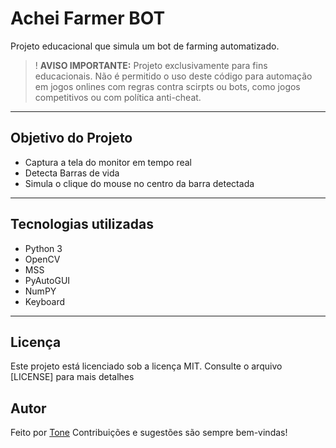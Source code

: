 # Achei Farmer BOT

Projeto educacional que simula um bot de farming automatizado.
> ! **AVISO IMPORTANTE:** Projeto exclusivamente para fins educacionais. Não é permitido o uso deste código para automação em jogos onlines com regras contra scirpts ou bots, como jogos competitivos ou com política anti-cheat.

---

## Objetivo do Projeto

- Captura a tela do monitor em tempo real
- Detecta Barras de vida
- Simula o clique do mouse no centro da barra detectada

---

## Tecnologias utilizadas
- Python 3
- OpenCV
- MSS
- PyAutoGUI
- NumPY
- Keyboard

---

## Licença

Este projeto está licenciado sob a licença MIT.
Consulte o arquivo [LICENSE] para mais detalhes

## Autor

Feito por [Tone](https://github.com/tonexdd)
Contribuições e sugestões são sempre bem-vindas!